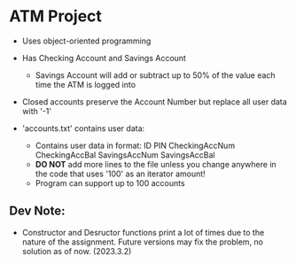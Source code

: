 # ATM Project
- Uses object-oriented programming
- Has Checking Account and Savings Account
  - Savings Account will add or subtract up to 50% of the value each time the ATM is logged into

- Closed accounts preserve the Account Number but replace all user data with '-1'

- 'accounts.txt' contains user data:
  - Contains user data in format: ID PIN CheckingAccNum CheckingAccBal SavingsAccNum SavingsAccBal
  - **DO NOT** add more lines to the file unless you change anywhere in the code that uses '100' as an iterator amount!
  - Program can support up to 100 accounts

## Dev Note:
- Constructor and Desructor functions print a lot of times due to the nature of the assignment. Future versions may fix the problem, no solution as of now. (2023.3.2)
